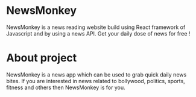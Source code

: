 # NewsMonkey
NewsMonkey is a news reading website build using React framework of Javascript and by using a news API. Get your daily dose of news for free !
# About project
NewsMonkey is a news app which can be used to grab quick daily news bites. If you are interested in news related to bollywood, politics, sports, fitness and others then NewsMonkey is for you.
